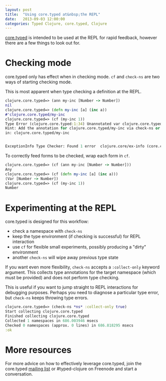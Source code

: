 ```yaml
---
layout: post
title:  "Using core.typed at&nbsp;the REPL"
date:   2013-09-03 12:00:00
categories: Typed Clojure, core.typed, Clojure
---
```


[core.typed](https://github.com/clojure/core.typed) is intended to be used at the
REPL for rapid feedback, however there are a few things to look out for.

# Checking mode

core.typed only has effect when in checking mode. `cf` and `check-ns` are two ways
of starting checking mode.

This is most apparent when type checking a definition at the REPL.

```clojure
clojure.core.typed=> (ann my-inc [Number -> Number])
nil
clojure.core.typed=> (defn my-inc [a] (inc a))
#'clojure.core.typed/my-inc
clojure.core.typed=> (cf (my-inc 1))
Type Error (clojure.core.typed:1:34) Unannotated var clojure.core.typed/my-inc
Hint: Add the annotation for clojure.core.typed/my-inc via check-ns or cf
in: clojure.core.typed/my-inc


ExceptionInfo Type Checker: Found 1 error  clojure.core/ex-info (core.clj:4327)
```

To correctly feed forms to be checked, wrap each form in `cf`.

```clojure
clojure.core.typed=> (cf (ann my-inc [Number -> Number]))
Any
clojure.core.typed=> (cf (defn my-inc [a] (inc a)))
(Var [Number -> Number])
clojure.core.typed=> (cf (my-inc 1))
Number
```

</hr>

# Experimenting at the REPL

core.typed is designed for this workflow:

- check a namespace with `check-ns`
- keep the type environment (if checking is successful) for REPL interaction
- use `cf` for flexible small experiments, possibly producing a "dirty" environment
- another `check-ns` will wipe away previous type state

If you want even more flexibility, `check-ns` accepts a `:collect-only` keyword argument.
This collects type annotations for the target namespace (which must be provided) and
does not perform type checking. 

This is useful if you want to jump straight to REPL interactions for debugging purposes.
Perhaps you need to diagnose a particular type error, but `check-ns` keeps throwing type errors.

```clojure
clojure.core.typed=> (check-ns *ns* :collect-only true)
Start collecting clojure.core.typed
Finished collecting clojure.core.typed
Collected 1 namespaces in 686.003946 msecs
Checked 0 namespaces (approx. 0 lines) in 686.818295 msecs
:ok
```

</hr>

# More resources

For more advice on how to effectively leverage core.typed, 
join the core.typed [mailing list](https://groups.google.com/forum/?fromgroups#!forum/clojure-core-typed)
or #typed-clojure on Freenode and start a conversation.
